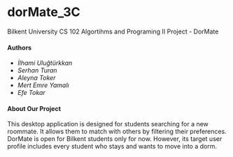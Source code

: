 # dorMate_3C
Bilkent University CS 102 Algortihms and Programing II Project - DorMate
#### Authors
* *İlhami Uluğtürkkan*
* *Serhan Turan*
* *Aleyna Toker*
* *Mert Emre Yamalı*
* *Efe Tokar*
#### About Our Project
This desktop application is designed for students searching for a new roommate. It allows them to match with others by filtering their preferences. DorMate is open for Bilkent students only for now. However, its target user profile includes every student who stays and wants to move into a dorm.
